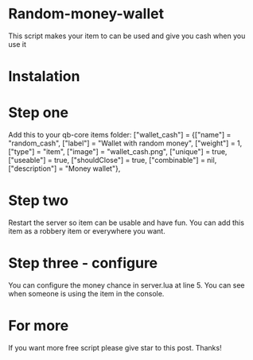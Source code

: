 # Random-money-wallet
This script makes your item to can be used and give you cash when you use it


# Instalation
# Step one
Add this to your qb-core items folder:
["wallet_cash"] = {["name"] = "random_cash", ["label"] = "Wallet with random money", ["weight"] = 1, ["type"] = "item", ["image"] = "wallet_cash.png", ["unique"] = true, ["useable"] = true, ["shouldClose"] = true, ["combinable"] = nil, ["description"] = "Money wallet"},

# Step two
Restart the server so item can be usable and have fun. You can add this item as a robbery item or everywhere you want.

# Step three - configure
You can configure the money chance in server.lua at line 5.
You can see when someone is using the item in the console.

# For more
If you want more free script please give star to this post. Thanks!
